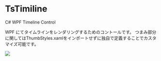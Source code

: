 # TsTimiline
C# WPF Timeline Control

WPF にてタイムラインをレンダリングするためのコントールです。
つまみ部分に関してはThumbStyles.xamlをインポートせずに独自で定義することでカスタマイズ可能です。

![](https://github.com/p4j4dyxcry/TsTimeline/blob/master/ScreenShots/01.gif)